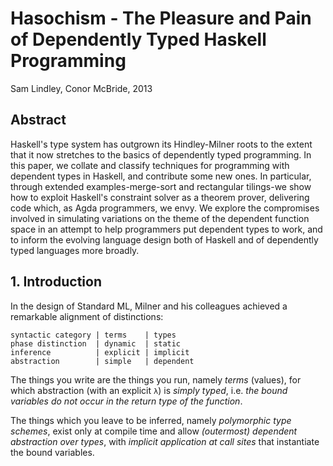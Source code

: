 # Hasochism - The Pleasure and Pain of Dependently Typed Haskell Programming
Sam Lindley, Conor McBride, 2013

## Abstract

Haskell's type system has outgrown its Hindley-Milner roots to the extent that it now stretches to the basics of dependently typed programming. In this paper, we collate and classify techniques for programming with dependent types in  Haskell, and contribute some new ones. In particular, through extended examples-merge-sort and rectangular tilings-we show how to exploit Haskell's constraint solver as a theorem prover, delivering code which, as Agda programmers, we envy. We explore the compromises involved in simulating variations on the theme of the dependent function space in an attempt to help programmers put dependent types to work, and to inform the evolving language design both of Haskell and of dependently typed languages more broadly.

## 1. Introduction

In the design of Standard ML, Milner and his colleagues achieved a remarkable alignment of distinctions:

```
syntactic category | terms    | types
phase distinction  | dynamic  | static
inference          | explicit | implicit
abstraction        | simple   | dependent
```

The things you write are the things you run, namely *terms* (values), for which abstraction (with an explicit `λ`) is *simply typed*, i.e. *the bound variables do not occur in the return type of the function*.

The things which you leave to be inferred, namely *polymorphic type schemes*, exist only at compile time and allow *(outermost) dependent abstraction over types*, with *implicit application at call sites* that instantiate the bound variables.
